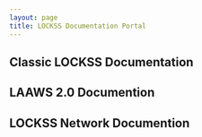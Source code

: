 ```yaml
---
layout: page
title: LOCKSS Documentation Portal
---
```


## Classic LOCKSS Documentation

## LAAWS 2.0 Documention

## LOCKSS Network Documention


